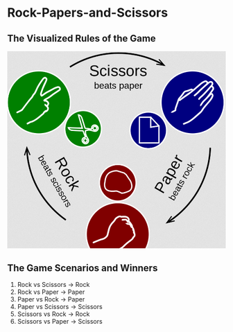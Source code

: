 # Rock-Papers-and-Scissors

## The Visualized Rules of the Game

![Game_Rules](./images/rps.png)

## The Game Scenarios and Winners

1. Rock vs Scissors -> Rock
2. Rock vs Paper -> Paper
3. Paper vs Rock -> Paper
4. Paper vs Scissors -> Scissors
5. Scissors vs Rock -> Rock
6. Scissors vs Paper -> Scissors